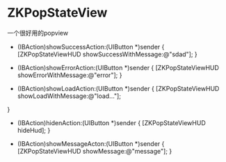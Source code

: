 # ZKPopStateView
一个很好用的popview


- (IBAction)showSuccessAction:(UIButton *)sender {
    [ZKPopStateViewHUD showSuccessWithMessage:@"sdad"];
}

- (IBAction)showErrorAction:(UIButton *)sender {
    [ZKPopStateViewHUD showErrorWithMessage:@"error"];
}

- (IBAction)showLoadAction:(UIButton *)sender {
    [ZKPopStateViewHUD showLoadWithMessage:@"load..."];

}

- (IBAction)hidenAction:(UIButton *)sender {
    [ZKPopStateViewHUD hideHud];
}

- (IBAction)showMessageActon:(UIButton *)sender {
    [ZKPopStateViewHUD showMessage:@"message"];
}
